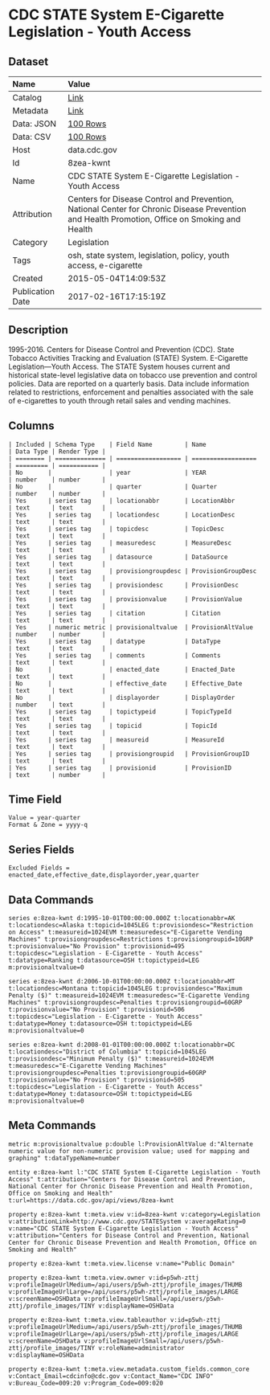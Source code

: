 # CDC STATE System E-Cigarette Legislation - Youth Access

## Dataset

| Name | Value |
| :--- | :---- |
| Catalog | [Link](https://catalog.data.gov/dataset/cdc-state-system-e-cigarette-legislation-youth-access-69fa9) |
| Metadata | [Link](https://data.cdc.gov/api/views/8zea-kwnt) |
| Data: JSON | [100 Rows](https://data.cdc.gov/api/views/8zea-kwnt/rows.json?max_rows=100) |
| Data: CSV | [100 Rows](https://data.cdc.gov/api/views/8zea-kwnt/rows.csv?max_rows=100) |
| Host | data.cdc.gov |
| Id | 8zea-kwnt |
| Name | CDC STATE System E-Cigarette Legislation - Youth Access |
| Attribution | Centers for Disease Control and Prevention, National Center for Chronic Disease Prevention and Health Promotion, Office on Smoking and Health |
| Category | Legislation |
| Tags | osh, state system, legislation, policy, youth access, e-cigarette |
| Created | 2015-05-04T14:09:53Z |
| Publication Date | 2017-02-16T17:15:19Z |

## Description

1995-2016. Centers for Disease Control and Prevention (CDC). State Tobacco Activities Tracking and Evaluation (STATE) System. E-Cigarette Legislation—Youth Access. The STATE System houses current and historical state-level legislative data on tobacco use prevention and control policies.  Data are reported on a quarterly basis. Data include information related to restrictions, enforcement and penalties associated with the sale of e-cigarettes to youth through retail sales and vending machines.

## Columns

```ls
| Included | Schema Type    | Field Name         | Name               | Data Type | Render Type |
| ======== | ============== | ================== | ================== | ========= | =========== |
| No       |                | year               | YEAR               | number    | number      |
| No       |                | quarter            | Quarter            | number    | number      |
| Yes      | series tag     | locationabbr       | LocationAbbr       | text      | text        |
| Yes      | series tag     | locationdesc       | LocationDesc       | text      | text        |
| Yes      | series tag     | topicdesc          | TopicDesc          | text      | text        |
| Yes      | series tag     | measuredesc        | MeasureDesc        | text      | text        |
| Yes      | series tag     | datasource         | DataSource         | text      | text        |
| Yes      | series tag     | provisiongroupdesc | ProvisionGroupDesc | text      | text        |
| Yes      | series tag     | provisiondesc      | ProvisionDesc      | text      | text        |
| Yes      | series tag     | provisionvalue     | ProvisionValue     | text      | text        |
| Yes      | series tag     | citation           | Citation           | text      | text        |
| Yes      | numeric metric | provisionaltvalue  | ProvisionAltValue  | number    | number      |
| Yes      | series tag     | datatype           | DataType           | text      | text        |
| Yes      | series tag     | comments           | Comments           | text      | text        |
| No       |                | enacted_date       | Enacted_Date       | text      | text        |
| No       |                | effective_date     | Effective_Date     | text      | text        |
| No       |                | displayorder       | DisplayOrder       | number    | text        |
| Yes      | series tag     | topictypeid        | TopicTypeId        | text      | text        |
| Yes      | series tag     | topicid            | TopicId            | text      | text        |
| Yes      | series tag     | measureid          | MeasureId          | text      | text        |
| Yes      | series tag     | provisiongroupid   | ProvisionGroupID   | text      | text        |
| Yes      | series tag     | provisionid        | ProvisionID        | text      | number      |
```

## Time Field

```ls
Value = year-quarter
Format & Zone = yyyy-q
```

## Series Fields

```ls
Excluded Fields = enacted_date,effective_date,displayorder,year,quarter
```

## Data Commands

```ls
series e:8zea-kwnt d:1995-10-01T00:00:00.000Z t:locationabbr=AK t:locationdesc=Alaska t:topicid=1045LEG t:provisiondesc="Restriction on Access" t:measureid=1024EVM t:measuredesc="E-Cigarette Vending Machines" t:provisiongroupdesc=Restrictions t:provisiongroupid=10GRP t:provisionvalue="No Provision" t:provisionid=495 t:topicdesc="Legislation - E-Cigarette - Youth Access" t:datatype=Ranking t:datasource=OSH t:topictypeid=LEG m:provisionaltvalue=0

series e:8zea-kwnt d:2006-10-01T00:00:00.000Z t:locationabbr=MT t:locationdesc=Montana t:topicid=1045LEG t:provisiondesc="Maximum Penalty ($)" t:measureid=1024EVM t:measuredesc="E-Cigarette Vending Machines" t:provisiongroupdesc=Penalties t:provisiongroupid=60GRP t:provisionvalue="No Provision" t:provisionid=506 t:topicdesc="Legislation - E-Cigarette - Youth Access" t:datatype=Money t:datasource=OSH t:topictypeid=LEG m:provisionaltvalue=0

series e:8zea-kwnt d:2008-01-01T00:00:00.000Z t:locationabbr=DC t:locationdesc="District of Columbia" t:topicid=1045LEG t:provisiondesc="Minimum Penalty ($)" t:measureid=1024EVM t:measuredesc="E-Cigarette Vending Machines" t:provisiongroupdesc=Penalties t:provisiongroupid=60GRP t:provisionvalue="No Provision" t:provisionid=505 t:topicdesc="Legislation - E-Cigarette - Youth Access" t:datatype=Money t:datasource=OSH t:topictypeid=LEG m:provisionaltvalue=0
```

## Meta Commands

```ls
metric m:provisionaltvalue p:double l:ProvisionAltValue d:"Alternate numeric value for non-numeric provision value; used for mapping and graphing" t:dataTypeName=number

entity e:8zea-kwnt l:"CDC STATE System E-Cigarette Legislation - Youth Access" t:attribution="Centers for Disease Control and Prevention, National Center for Chronic Disease Prevention and Health Promotion, Office on Smoking and Health" t:url=https://data.cdc.gov/api/views/8zea-kwnt

property e:8zea-kwnt t:meta.view v:id=8zea-kwnt v:category=Legislation v:attributionLink=http://www.cdc.gov/STATESystem v:averageRating=0 v:name="CDC STATE System E-Cigarette Legislation - Youth Access" v:attribution="Centers for Disease Control and Prevention, National Center for Chronic Disease Prevention and Health Promotion, Office on Smoking and Health"

property e:8zea-kwnt t:meta.view.license v:name="Public Domain"

property e:8zea-kwnt t:meta.view.owner v:id=p5wh-zttj v:profileImageUrlMedium=/api/users/p5wh-zttj/profile_images/THUMB v:profileImageUrlLarge=/api/users/p5wh-zttj/profile_images/LARGE v:screenName=OSHData v:profileImageUrlSmall=/api/users/p5wh-zttj/profile_images/TINY v:displayName=OSHData

property e:8zea-kwnt t:meta.view.tableauthor v:id=p5wh-zttj v:profileImageUrlMedium=/api/users/p5wh-zttj/profile_images/THUMB v:profileImageUrlLarge=/api/users/p5wh-zttj/profile_images/LARGE v:screenName=OSHData v:profileImageUrlSmall=/api/users/p5wh-zttj/profile_images/TINY v:roleName=administrator v:displayName=OSHData

property e:8zea-kwnt t:meta.view.metadata.custom_fields.common_core v:Contact_Email=cdcinfo@cdc.gov v:Contact_Name="CDC INFO" v:Bureau_Code=009:20 v:Program_Code=009:020
```